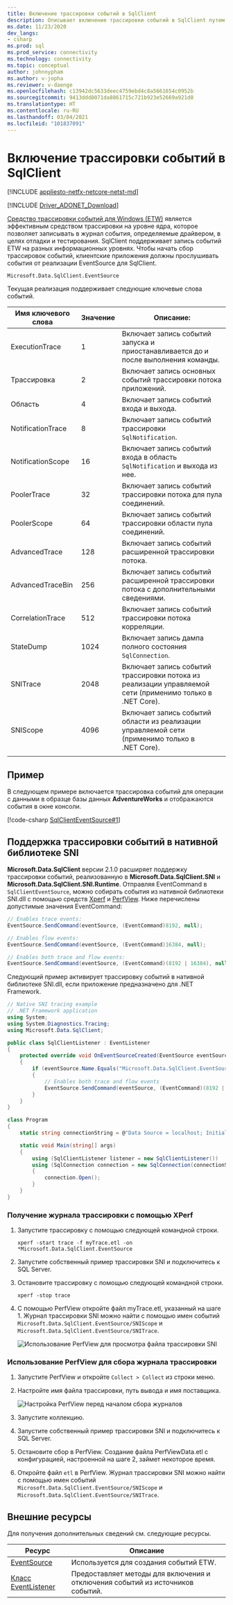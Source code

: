 ```yaml
---
title: Включение трассировки событий в SqlClient
description: Описывает включение трассировки событий в SqlClient путем реализации прослушивателя событий и доступа к данным события.
ms.date: 11/23/2020
dev_langs:
- csharp
ms.prod: sql
ms.prod_service: connectivity
ms.technology: connectivity
ms.topic: conceptual
author: johnnypham
ms.author: v-jopha
ms.reviewer: v-daenge
ms.openlocfilehash: c13942dc5633deec4759ebd4c8a5661654c0952b
ms.sourcegitcommit: 9413ddd8071da8861715c721b923e52669a921d8
ms.translationtype: HT
ms.contentlocale: ru-RU
ms.lasthandoff: 03/04/2021
ms.locfileid: "101837091"
---
```

# <a name="enable-event-tracing-in-sqlclient"></a>Включение трассировки событий в SqlClient

[!INCLUDE [appliesto-netfx-netcore-netst-md](../../includes/appliesto-netfx-netcore-netst-md.md)]

[!INCLUDE [Driver_ADONET_Download](../../includes/driver_adonet_download.md)]

[Средство трассировки событий для Windows (ETW)](/windows/win32/etw/event-tracing-portal) является эффективным средством трассировки на уровне ядра, которое позволяет записывать в журнал события, определяемые драйвером, в целях отладки и тестирования. SqlClient поддерживает запись событий ETW на разных информационных уровнях. Чтобы начать сбор трассировок событий, клиентские приложения должны прослушивать события от реализации EventSource для SqlClient.

```
Microsoft.Data.SqlClient.EventSource
```

Текущая реализация поддерживает следующие ключевые слова событий.

| Имя ключевого слова | Значение | Описание: |
| ------------ | ----- | ----------- |
| ExecutionTrace | 1 | Включает запись событий запуска и приостанавливается до и после выполнения команды. |
| Трассировка | 2 | Включает запись основных событий трассировки потока приложений. |
| Область | 4 | Включает запись событий входа и выхода. |
| NotificationTrace | 8 | Включает запись событий трассировки `SqlNotification`. |
| NotificationScope | 16 | Включает запись событий входа в область `SqlNotification` и выхода из нее. |
| PoolerTrace | 32 | Включает запись событий трассировки потока для пула соединений. |
| PoolerScope | 64 | Включает запись событий трассировки области пула соединений. |
| AdvancedTrace | 128 | Включает запись событий расширенной трассировки потока. |
| AdvancedTraceBin  | 256 | Включает запись событий расширенной трассировки потока с дополнительными сведениями. |
| CorrelationTrace | 512 | Включает запись событий трассировки потока корреляции. |
| StateDump | 1024 | Включает запись дампа полного состояния `SqlConnection`. |
| SNITrace | 2048 | Включает запись событий трассировки потока из реализации управляемой сети (применимо только в .NET Core). |
| SNIScope | 4096 | Включает запись событий области из реализации управляемой сети (применимо только в .NET Core). |
|||

## <a name="example"></a>Пример

В следующем примере включается трассировка событий для операции с данными в образце базы данных **AdventureWorks** и отображаются события в окне консоли.

[!code-csharp [SqlClientEventSource#1](~/../sqlclient/doc/samples/SqlClientEventSource.cs#1)]

## <a name="event-tracing-support-in-native-sni"></a>Поддержка трассировки событий в нативной библиотеке SNI

**Microsoft.Data.SqlClient** версии 2.1.0 расширяет поддержку трассировки событий, реализованную в **Microsoft.Data.SqlClient.SNI** и **Microsoft.Data.SqlClient.SNI.Runtime**. Отправляя EventCommand в `SqlClientEventSource`, можно собирать события из нативной библиотеки SNI.dll с помощью средств [Xperf](/windows-hardware/test/wpt/) и [PerfView](https://github.com/microsoft/perfview). Ниже перечислены допустимые значения EventCommand:

```cs
// Enables trace events:
EventSource.SendCommand(eventSource, (EventCommand)8192, null);

// Enables flow events:
EventSource.SendCommand(eventSource, (EventCommand)16384, null);

// Enables both trace and flow events:
EventSource.SendCommand(eventSource, (EventCommand)(8192 | 16384), null);
```

Следующий пример активирует трассировку событий в нативной библиотеке SNI.dll, если приложение предназначено для .NET Framework. 

```cs
// Native SNI tracing example
// .NET Framework application
using System;
using System.Diagnostics.Tracing;
using Microsoft.Data.SqlClient;

public class SqlClientListener : EventListener
{
    protected override void OnEventSourceCreated(EventSource eventSource)
    {
        if (eventSource.Name.Equals("Microsoft.Data.SqlClient.EventSource"))
        {
            // Enables both trace and flow events
            EventSource.SendCommand(eventSource, (EventCommand)(8192 | 16384), null);
        }
    }
}

class Program
{
    static string connectionString = @"Data Source = localhost; Initial Catalog = AdventureWorks;Integrated Security=true;";

    static void Main(string[] args)
    {
        using (SqlClientListener listener = new SqlClientListener())
        using (SqlConnection connection = new SqlConnection(connectionString))
        {
            connection.Open();
        }        
    }
}
```

### <a name="use-xperf-to-collect-trace-log"></a>Получение журнала трассировки с помощью XPerf

1. Запустите трассировку с помощью следующей командной строки.

   ```
   xperf -start trace -f myTrace.etl -on *Microsoft.Data.SqlClient.EventSource
   ```

2. Запустите собственный пример трассировки SNI и подключитесь к SQL Server.

3. Остановите трассировку с помощью следующей командной строки.

   ```
   xperf -stop trace
   ```

4. С помощью PerfView откройте файл myTrace.etl, указанный на шаге 1. Журнал трассировки SNI можно найти с помощью имен событий `Microsoft.Data.SqlClient.EventSource/SNIScope` и `Microsoft.Data.SqlClient.EventSource/SNITrace`.

   ![Использование PerfView для просмотра файла трассировки SNI](media/view-event-trace-native-sni.png)


### <a name="use-perfview-to-collect-trace-log"></a>Использование PerfView для сбора журнала трассировки

1. Запустите PerfView и откройте `Collect > Collect` из строки меню.

2. Настройте имя файла трассировки, путь вывода и имя поставщика.

   ![Настройка PerfView перед началом сбора журналов](media/collect-event-trace-native-sni.png)

3. Запустите коллекцию.

4. Запустите собственный пример трассировки SNI и подключитесь к SQL Server.

5. Остановите сбор в PerfView. Создание файла PerfViewData.etl с конфигурацией, настроенной на шаге 2, займет некоторое время.

6. Откройте файл `etl` в PerfView. Журнал трассировки SNI можно найти с помощью имен событий `Microsoft.Data.SqlClient.EventSource/SNIScope` и `Microsoft.Data.SqlClient.EventSource/SNITrace`.

## <a name="external-resources"></a>Внешние ресурсы  

Для получения дополнительных сведений см. следующие ресурсы.  
  
|Ресурс|Описание|  
|--------------|-----------------|  
|[EventSource](/dotnet/api/system.diagnostics.tracing.eventsource)|Используется для создания событий ETW.|
|[Класс EventListener](/dotnet/api/system.diagnostics.tracing.eventlistener)|Предоставляет методы для включения и отключения событий из источников событий.|
